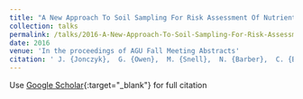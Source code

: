 ```yaml
---
title: "A New Approach To Soil Sampling For Risk Assessment Of Nutrient Mobilisation."
collection: talks
permalink: /talks/2016-A-New-Approach-To-Soil-Sampling-For-Risk-Assessment-Of-Nutrient-Mobilisation
date: 2016
venue: 'In the proceedings of AGU Fall Meeting Abstracts'
citation: ' J. {Jonczyk},  G. {Owen},  M. {Snell},  N. {Barber},  C. {Benskin},  S. {Reaney},  P. {Haygarth},  P. {Quinn},  P. {Barker},  A. {Aftab}, &quot;A New Approach To Soil Sampling For Risk Assessment Of Nutrient Mobilisation..&quot; In the proceedings of AGU Fall Meeting Abstracts, 2016.'
---
```

Use [Google Scholar](https://scholar.google.com/scholar?q=A+New+Approach+To+Soil+Sampling+For+Risk+Assessment+Of+Nutrient+Mobilisation.){:target="_blank"} for full citation